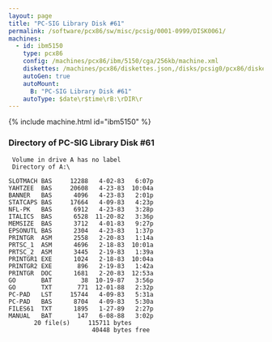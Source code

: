 ```yaml
---
layout: page
title: "PC-SIG Library Disk #61"
permalink: /software/pcx86/sw/misc/pcsig/0001-0999/DISK0061/
machines:
  - id: ibm5150
    type: pcx86
    config: /machines/pcx86/ibm/5150/cga/256kb/machine.xml
    diskettes: /machines/pcx86/diskettes.json,/disks/pcsig0/pcx86/diskettes.json
    autoGen: true
    autoMount:
      B: "PC-SIG Library Disk #61"
    autoType: $date\r$time\rB:\rDIR\r
---
```


{% include machine.html id="ibm5150" %}

### Directory of PC-SIG Library Disk #61

     Volume in drive A has no label
     Directory of A:\

    SLOTMACH BAS     12288   4-02-83   6:07p
    YAHTZEE  BAS     20608   4-23-83  10:04a
    BANNER   BAS      4096   4-23-83   2:01p
    STATCAPS BAS     17664   4-09-83   4:23p
    NFL-PK   BAS      6912   4-23-83   3:28p
    ITALICS  BAS      6528  11-20-82   3:36p
    MEMSIZE  BAS      3712   4-01-83   9:27p
    EPSONUTL BAS      2304   4-23-83   1:37p
    PRINTGR  ASM      2558   2-20-83   1:14a
    PRTSC_1  ASM      4696   2-18-83  10:01a
    PRTSC_2  ASM      3445   2-19-83   1:39a
    PRINTGR1 EXE      1024   2-18-83  10:04a
    PRINTGR2 EXE       896   2-19-83   1:42a
    PRINTGR  DOC      1681   2-20-83  12:53a
    GO       BAT        38  10-19-87   3:56p
    GO       TXT       771  12-01-88   2:32p
    PC-PAD   LST     15744   4-09-83   5:31a
    PC-PAD   BAS      8704   4-09-83   5:30a
    FILES61  TXT      1895   1-27-89   2:27p
    MANUAL   BAT       147   6-08-88   3:02p
           20 file(s)     115711 bytes
                           40448 bytes free
